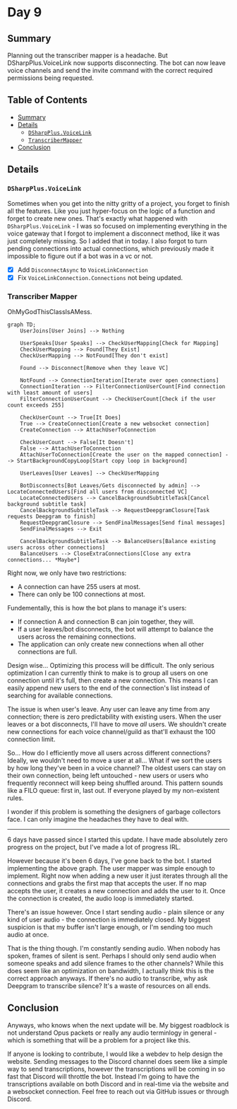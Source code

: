 # Day 9
## Summary
Planning out the transcriber mapper is a headache. But DSharpPlus.VoiceLink now supports disconnecting. The bot can now leave voice channels and send the invite command with the correct required permissions being requested.

## Table of Contents
- [Summary](#summary)
- [Details](#details)
  - [`DSharpPlus.VoiceLink`](#dsharpplusvoicelink)
  - [`TranscriberMapper`](#transcriber-mapper)
- [Conclusion](#conclusion)

## Details

### `DSharpPlus.VoiceLink`
Sometimes when you get into the nitty gritty of a project, you forget to finish all the features. Like you just hyper-focus on the logic of a function and forget to create new ones. That's exactly what happened with `DSharpPlus.VoiceLink` - I was so focused on implementing everything in the voice gateway that I forgot to implement a disconnect method, like it was just completely missing. So I added that in today. I also forgot to turn pending connections into actual connections, which previously made it impossible to figure out if a bot was in a vc or not.

- [x] Add `DisconnectAsync` to `VoiceLinkConnection`
- [x] Fix `VoiceLinkConnection.Connections` not being updated.

### Transcriber Mapper
OhMyGodThisClassIsAMess.

```mermaid
graph TD;
    UserJoins[User Joins] --> Nothing

    UserSpeaks[User Speaks] --> CheckUserMapping[Check for Mapping]
    CheckUserMapping --> Found[They Exist]
    CheckUserMapping --> NotFound[They don't exist]

    Found --> Disconnect[Remove when they leave VC]

    NotFound --> ConnectionIteration[Iterate over open connections]
    ConnectionIteration --> FilterConnectionUserCount[Find connection with least amount of users]
    FilterConnectionUserCount --> CheckUserCount[Check if the user count exceeds 255]

    CheckUserCount --> True[It Does]
    True --> CreateConnection[Create a new websocket connection]
    CreateConnection --> AttachUserToConnection

    CheckUserCount --> False[It Doesn't]
    False --> AttachUserToConnection
    AttachUserToConnection[Create the user on the mapped connection] --> StartBackgroundCopyLoop[Start copy loop in background]

    UserLeaves[User Leaves] --> CheckUserMapping

    BotDisconnects[Bot Leaves/Gets disconnected by admin] --> LocateConnectedUsers[Find all users from disconnected VC]
    LocateConnectedUsers --> CancelBackgroundSubtitleTask[Cancel background subtitle task]
    CancelBackgroundSubtitleTask --> RequestDeepgramClosure[Task requests Deepgram to finish]
    RequestDeepgramClosure --> SendFinalMessages[Send final messages]
    SendFinalMessages --> Exit

    CancelBackgroundSubtitleTask --> BalanceUsers[Balance existing users across other connections]
    BalanceUsers --> CloseExtraConnections[Close any extra connections... *Maybe*]
```

Right now, we only have two restrictions:
- A connection can have 255 users at most.
- There can only be 100 connections at most.

Fundementally, this is how the bot plans to manage it's users:
- If connection A and connection B can join together, they will.
- If a user leaves/bot disconnects, the bot will attempt to balance the users across the remaining connections.
- The application can only create new connections when all other connections are full.

Design wise... Optimizing this process will be difficult. The only serious optimization I can currently think to make is to group all users on one connection until it's full, then create a new connection. This means I can easily append new users to the end of the connection's list instead of searching for available connections.

The issue is when user's leave. Any user can leave any time from any connection; there is zero predictability with existing users. When the user leaves or a bot disconnects, I'll have to move *all*  users. We shouldn't create new connections for each voice channel/guild as that'll exhaust the 100 connection limit.

So... How do I efficiently move all users across different connections? Ideally, we wouldn't need to move a user at all... What if we sort the users by how long they've been in a voice channel? The oldest users can stay on their own connection, being left untouched - new users or users who frequently reconnect will keep being shuffled around. This pattern sounds like a FILO queue: first in, last out. If everyone played by my non-existent rules.

I wonder if this problem is something the designers of garbage collectors face. I can only imagine the headaches they have to deal with.

---

6 days have passed since I started this update. I have made absolutely zero progress on the project, but I've made a lot of progress IRL.

However because it's been 6 days, I've gone back to the bot. I started implementing the above graph. The user mapper was simple enough to implement. Right now when adding a new user it just iterates through all the connections and grabs the first map that accepts the user. If no map accepts the user, it creates a new connection and adds the user to it. Once the connection is created, the audio loop is immediately started.

There's an issue however. Once I start sending audio - plain silence or any kind of user audio - the connection is immediately closed. My biggest suspicion is that my buffer isn't large enough, or I'm sending too much audio at once.

That is the thing though. I'm constantly sending audio. When nobody has spoken, frames of silent is sent. Perhaps I should only send audio when someone speaks and add silence frames to the other channels? While this does seem like an optimization on bandwidth, I actually think this is the correct approach anyways. If there's no audio to transcribe, why ask Deepgram to transcribe silence? It's a waste of resources on all ends.

## Conclusion

Anyways, who knows when the next update will be. My biggest roadblock is not understand Opus packets or really any audio terminlogy in general - which is something that will be a problem for a project like this.

If anyone is looking to contribute, I would like a webdev to help design the website. Sending messages to the Discord channel does seem like a simple way to send transcriptions, however the transcriptions will be coming in so fast that Discord will throttle the bot. Instead I'm going to have the transcriptions available on both Discord and in real-time via the website and a websocket connection. Feel free to reach out via GitHub issues or through Discord.